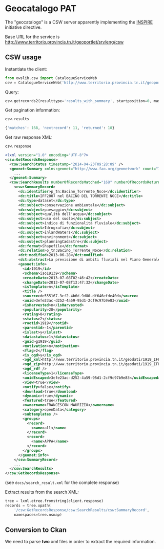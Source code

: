 # Geocatalogo PAT

The "geocatalogo" is a CSW server apparently implementing the
[INSPIRE](http://en.wikipedia.org/wiki/INSPIRE) initiative directive.

Base URL for the service is http://www.territorio.provincia.tn.it/geoportlet/srv/eng/csw

## CSW usage

Instantiate the client:

```python
from owslib.csw import CatalogueServiceWeb
csw = CatalogueServiceWeb('http://www.territorio.provincia.tn.it/geoportlet/srv/eng/csw')
```

Query:

```python
csw.getrecords2(resulttype='results_with_summary', startposition=0, maxrecords=10)
```

Get pagination information:

```python
csw.results
```
```python
{'matches': 168, 'nextrecord': 11, 'returned': 10}
```

Get raw response XML:

```python
csw.response
```
```xml
<?xml version="1.0" encoding="UTF-8"?>
<csw:GetRecordsResponse>
  <csw:SearchStatus timestamp="2014-04-23T09:28:09" />
  <geonet:Summary xmlns:geonet="http://www.fao.org/geonetwork" count="168" type="local">
	...
  </geonet:Summary>
  <csw:SearchResults numberOfRecordsMatched="168" numberOfRecordsReturned="10" elementSet="summary" nextRecord="11">
    <csw:SummaryRecord>
      <dc:identifier>p_tn:Bacino_Torrente_Noce</dc:identifier>
      <dc:title>IFF2007 nel BACINO DEL TORRENTE NOCE</dc:title>
      <dc:type>dataset</dc:type>
      <dc:subject>conservazione ambientale</dc:subject>
      <dc:subject>paesaggio</dc:subject>
      <dc:subject>qualità dell'acqua</dc:subject>
      <dc:subject>uso del suolo</dc:subject>
      <dc:subject>indice di funzionalità fluviale</dc:subject>
      <dc:subject>Idrografia</dc:subject>
      <dc:subject>inlandWaters</dc:subject>
      <dc:subject>environment</dc:subject>
      <dc:subject>planningCadastre</dc:subject>
      <dc:format>Shapefile</dc:format>
      <dc:relation>p_tn:Bacino_Torrente_Noce</dc:relation>
      <dct:modified>2013-06-28</dct:modified>
      <dct:abstract>La previsione di ambiti fluviali nel Piano Generale...</dct:abstract>
      <geonet:info>
        <id>1919</id>
        <schema>iso19139</schema>
        <createDate>2013-07-08T02:46:42</createDate>
        <changeDate>2013-07-08T13:47:32</changeDate>
        <isTemplate>n</isTemplate>
        <title />
        <source>de555167-3cf2-4b6d-9d80-df646efde40d</source>
        <uuid>3efe23ac-d252-4a59-95d1-2cf9c97b9e83</uuid>
        <isHarvested>n</isHarvested>
        <popularity>28</popularity>
        <rating>0</rating>
        <status>2</status>
        <rootid>1919</rootid>
        <parentid>-1</parentid>
        <islast>y</islast>
        <datastatus>1</datastatus>
        <guid>g1919</guid>
        <motivation>n</motivation>
        <flag>2</flag>
        <is_ogd>y</is_ogd>
        <ogd_xml>http://www.territorio.provincia.tn.it/geodati/1919_IFF2007_nel_BACINO_DEL_TORRENTE_NOCE_15_07_2013.xml</ogd_xml>
        <ogd_zip>http://www.territorio.provincia.tn.it/geodati/1919_IFF2007_nel_BACINO_DEL_TORRENTE_NOCE_15_07_2013.zip</ogd_zip>
        <ogd_rdf />
        <licenseType>1</licenseType>
        <uuidEscaped>3efe23ac-d252-4a59-95d1-2cf9c97b9e83</uuidEscaped>
        <view>true</view>
        <notify>false</notify>
        <download>true</download>
        <dynamic>true</dynamic>
        <featured>true</featured>
        <ownername>FRANCESCON MAURIZIO</ownername>
        <category>openData</category>
        <subtemplates />
        <groups>
          <record>
            <name>all</name>
          </record>
          <record>
            <name>APPA</name>
          </record>
        </groups>
      </geonet:info>
    </csw:SummaryRecord>
	...
  </csw:SearchResults>
</csw:GetRecordsResponse>
```
(see ``docs/search_result.xml`` for the complete response)

Extract results from the search XML:

```python
tree = lxml.etree.fromstring(client.response)
records = tree.xpath(
    '/csw:GetRecordsResponse/csw:SearchResults/csw:SummaryRecord',
	namespaces=tree.nsmap)
```


## Conversion to Ckan

We need to parse **two** xml files in order to extract the required information.


